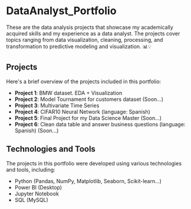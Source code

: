 # DataAnalyst_Portfolio
These are the data analysis projects that showcase my academically acquired skills and my experience as a data analyst. The projects cover topics ranging from data visualization, cleaning, processing, and transformation to predictive modeling and visualization. 📊💡

## Projects
Here's a brief overview of the projects included in this portfolio:
- **Project 1**: BMW dataset. EDA + Visualization
- **Project 2**: Model Tournament for customers dataset (Soon...)
- **Project 3**: Multivariate Time Series
- **Project 4**: CIFAR10 Neural Network (language: Spanish)
- **Project 5**: Final Project for my Data Science Master (Soon...)
- **Project 6**: Clean data table and answer business questions (language: Spanish) (Soon...)

## Technologies and Tools
The projects in this portfolio were developed using various technologies and tools, including:
- Python (Pandas, NumPy, Matplotlib, Seaborn, Scikit-learn...)
- Power BI (Desktop)
- Jupyter Notebook
- SQL (MySQL)

